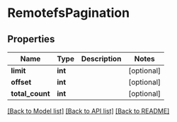# RemotefsPagination

## Properties
Name | Type | Description | Notes
------------ | ------------- | ------------- | -------------
**limit** | **int** |  | [optional] 
**offset** | **int** |  | [optional] 
**total_count** | **int** |  | [optional] 

[[Back to Model list]](../README.md#documentation-for-models) [[Back to API list]](../README.md#documentation-for-api-endpoints) [[Back to README]](../README.md)

